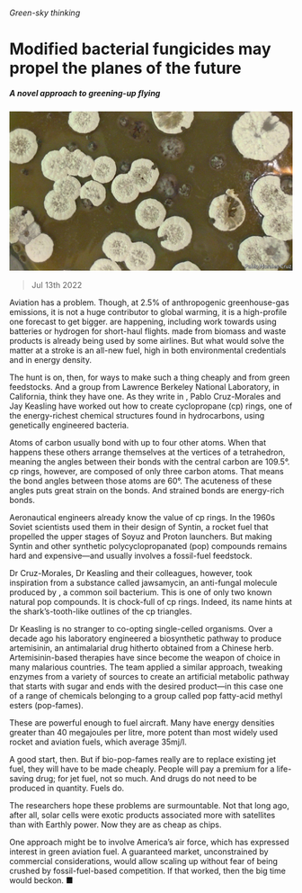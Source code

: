 ###### Green-sky thinking

# Modified bacterial fungicides may propel the planes of the future 

##### A novel approach to greening-up flying 

![image](images/20220716_STP511.jpg) 

> Jul 13th 2022 

Aviation has a problem. Though, at 2.5% of anthropogenic greenhouse-gas emissions, it is not a huge contributor to global warming, it is a high-profile one forecast to get bigger.  are happening, including work towards using batteries or hydrogen for short-haul flights.  made from biomass and waste products is already being used by some airlines. But what would solve the matter at a stroke is an all-new fuel, high in both environmental credentials and in energy density.

The hunt is on, then, for ways to make such a thing cheaply and from green feedstocks. And a group from Lawrence Berkeley National Laboratory, in California, think they have one. As they write in , Pablo Cruz-Morales and Jay Keasling have worked out how to create cyclopropane (cp) rings, one of the energy-richest chemical structures found in hydrocarbons, using genetically engineered bacteria.

Atoms of carbon usually bond with up to four other atoms. When that happens these others arrange themselves at the vertices of a tetrahedron, meaning the angles between their bonds with the central carbon are 109.5°. cp rings, however, are composed of only three carbon atoms. That means the bond angles between those atoms are 60°. The acuteness of these angles puts great strain on the bonds. And strained bonds are energy-rich bonds.

Aeronautical engineers already know the value of cp rings. In the 1960s Soviet scientists used them in their design of Syntin, a rocket fuel that propelled the upper stages of Soyuz and Proton launchers. But making Syntin and other synthetic polycyclopropanated (pop) compounds remains hard and expensive—and usually involves a fossil-fuel feedstock. 

Dr Cruz-Morales, Dr Keasling and their colleagues, however, took inspiration from a substance called jawsamycin, an anti-fungal molecule produced by , a common soil bacterium. This is one of only two known natural pop compounds. It is chock-full of cp rings. Indeed, its name hints at the shark’s-tooth-like outlines of the cp triangles.

Dr Keasling is no stranger to co-opting single-celled organisms. Over a decade ago his laboratory engineered a biosynthetic pathway to produce artemisinin, an antimalarial drug hitherto obtained from a Chinese herb. Artemisinin-based therapies have since become the weapon of choice in many malarious countries. The team applied a similar approach, tweaking enzymes from a variety of sources to create an artificial metabolic pathway that starts with sugar and ends with the desired product—in this case one of a range of chemicals belonging to a group called pop fatty-acid methyl esters (pop-fames). 

These are powerful enough to fuel aircraft. Many have energy densities greater than 40 megajoules per litre, more potent than most widely used rocket and aviation fuels, which average 35mj/l. 

A good start, then. But if bio-pop-fames really are to replace existing jet fuel, they will have to be made cheaply. People will pay a premium for a life-saving drug; for jet fuel, not so much. And drugs do not need to be produced in quantity. Fuels do.

The researchers hope these problems are surmountable. Not that long ago, after all, solar cells were exotic products associated more with satellites than with Earthly power. Now they are as cheap as chips. 

One approach might be to involve America’s air force, which has expressed interest in green aviation fuel. A guaranteed market, unconstrained by commercial considerations, would allow scaling up without fear of being crushed by fossil-fuel-based competition. If that worked, then the big time would beckon. ■



